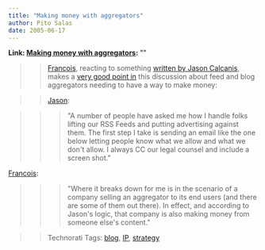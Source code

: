 ```yaml
---
title: "Making money with aggregators"
author: Pito Salas
date: 2005-06-17
---
```


**Link: [Making money with aggregators](None):** ""


>>

>> [Francois](<http://www.emergencemarketing.com/>), reacting to something
[written by Jason
Calcanis](<http://calacanis.weblogsinc.com/entry/1234000760046672/>), makes a
[very good point
in](<http://www.blogbridge.com/archives/2005/06/can_an_aggregat.php>) this
discussion about feed and blog aggregators needing to have a way to make
money:

>>

>> [Jason](<http://calacanis.weblogsinc.com/entry/1234000760046672/>):

>>

>>> "A number of people have asked me how I handle folks lifting our RSS Feeds
and putting advertising against them. The first step I take is sending an
email like the one below letting people know what we allow and what we don't
allow. I always CC our legal counsel and include a screen shot."

>>

>>
[Francois](<http://www.blogbridge.com/archives/2005/06/can_an_aggregat.php>):

>>

>>> "Where it breaks down for me is in the scenario of a company selling an
aggregator to its end users (and there are some of them out there). In effect,
and according to Jason's logic, that company is also making money from someone
else's content."

>>

>> Technorati Tags: [blog](<http://technorati.com/tag/blog>),
[IP](<http://technorati.com/tag/IP>),
[strategy](<http://technorati.com/tag/strategy>)


